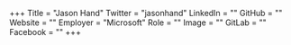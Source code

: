 +++
Title = "Jason Hand"
Twitter = "jasonhand"
LinkedIn = ""
GitHub = ""
Website = ""
Employer = "Microsoft"
Role = ""
Image = ""
GitLab = ""
Facebook = ""
+++
